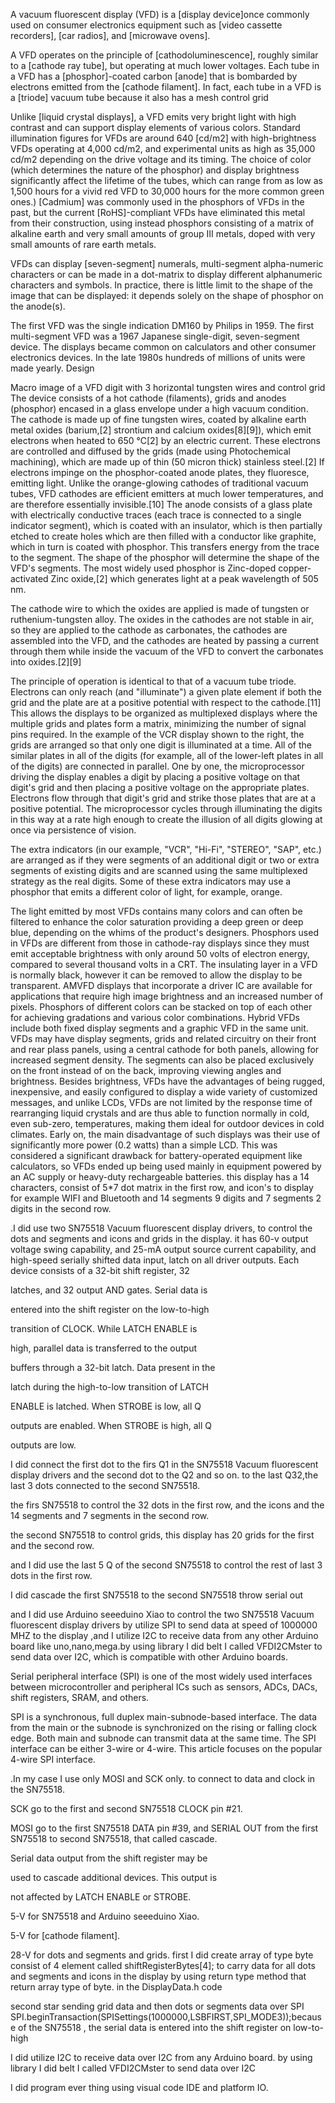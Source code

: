 
A vacuum fluorescent display (VFD) is a [display device]once commonly used on consumer electronics equipment such as [video cassette recorders], [car radios], and [microwave ovens].

A VFD operates on the principle of [cathodoluminescence], roughly similar to a [cathode ray tube], but operating at much lower voltages. Each tube in a VFD has a [phosphor]-coated carbon [anode] that is bombarded by electrons emitted from the [cathode filament]. In fact, each tube in a VFD is a [triode] vacuum tube because it also has a mesh control grid

Unlike [liquid crystal displays], a VFD emits very bright light with high contrast and can support display elements of various colors. Standard illumination figures for VFDs are around 640 [cd/m2] with high-brightness VFDs operating at 4,000 cd/m2, and experimental units as high as 35,000 cd/m2 depending on the drive voltage and its timing. The choice of color (which determines the nature of the phosphor) and display brightness significantly affect the lifetime of the tubes, which can range from as low as 1,500 hours for a vivid red VFD to 30,000 hours for the more common green ones.) [Cadmium] was commonly used in the phosphors of VFDs in the past, but the current [RoHS]-compliant VFDs have eliminated this metal from their construction, using instead phosphors consisting of a matrix of alkaline earth and very small amounts of group III metals, doped with very small amounts of rare earth metals.

VFDs can display [seven-segment] numerals, multi-segment alpha-numeric characters or can be made in a dot-matrix to display different alphanumeric characters and symbols. In practice, there is little limit to the shape of the image that can be displayed: it depends solely on the shape of phosphor on the anode(s).

The first VFD was the single indication DM160 by Philips in 1959. The first multi-segment VFD was a 1967 Japanese single-digit, seven-segment device. The displays became common on calculators and other consumer electronics devices. In the late 1980s hundreds of millions of units were made yearly.
Design

Macro image of a VFD digit with 3 horizontal tungsten wires and control grid
The device consists of a hot cathode (filaments), grids and anodes (phosphor) encased in a glass envelope under a high vacuum condition. The cathode is made up of fine tungsten wires, coated by alkaline earth metal oxides (barium,[2] strontium and calcium oxides[8][9]), which emit electrons when heated to 650 °C[2] by an electric current. These electrons are controlled and diffused by the grids (made using Photochemical machining), which are made up of thin (50 micron thick) stainless steel.[2] If electrons impinge on the phosphor-coated anode plates, they fluoresce, emitting light. Unlike the orange-glowing cathodes of traditional vacuum tubes, VFD cathodes are efficient emitters at much lower temperatures, and are therefore essentially invisible.[10] The anode consists of a glass plate with electrically conductive traces (each trace is connected to a single indicator segment), which is coated with an insulator, which is then partially etched to create holes which are then filled with a conductor like graphite, which in turn is coated with phosphor. This transfers energy from the trace to the segment. The shape of the phosphor will determine the shape of the VFD's segments. The most widely used phosphor is Zinc-doped copper-activated Zinc oxide,[2] which generates light at a peak wavelength of 505 nm.

The cathode wire to which the oxides are applied is made of tungsten or ruthenium-tungsten alloy. The oxides in the cathodes are not stable in air, so they are applied to the cathode as carbonates, the cathodes are assembled into the VFD, and the cathodes are heated by passing a current through them while inside the vacuum of the VFD to convert the carbonates into oxides.[2][9]

The principle of operation is identical to that of a vacuum tube triode. Electrons can only reach (and "illuminate") a given plate element if both the grid and the plate are at a positive potential with respect to the cathode.[11] This allows the displays to be organized as multiplexed displays where the multiple grids and plates form a matrix, minimizing the number of signal pins required. In the example of the VCR display shown to the right, the grids are arranged so that only one digit is illuminated at a time. All of the similar plates in all of the digits (for example, all of the lower-left plates in all of the digits) are connected in parallel. One by one, the microprocessor driving the display enables a digit by placing a positive voltage on that digit's grid and then placing a positive voltage on the appropriate plates. Electrons flow through that digit's grid and strike those plates that are at a positive potential. The microprocessor cycles through illuminating the digits in this way at a rate high enough to create the illusion of all digits glowing at once via persistence of vision.

The extra indicators (in our example, "VCR", "Hi-Fi", "STEREO", "SAP", etc.) are arranged as if they were segments of an additional digit or two or extra segments of existing digits and are scanned using the same multiplexed strategy as the real digits. Some of these extra indicators may use a phosphor that emits a different color of light, for example, orange.

The light emitted by most VFDs contains many colors and can often be filtered to enhance the color saturation providing a deep green or deep blue, depending on the whims of the product's designers. Phosphors used in VFDs are different from those in cathode-ray displays since they must emit acceptable brightness with only around 50 volts of electron energy, compared to several thousand volts in a CRT. The insulating layer in a VFD is normally black, however it can be removed to allow the display to be transparent. AMVFD displays that incorporate a driver IC are available for applications that require high image brightness and an increased number of pixels. Phosphors of different colors can be stacked on top of each other for achieving gradations and various color combinations. Hybrid VFDs include both fixed display segments and a graphic VFD in the same unit. VFDs may have display segments, grids and related circuitry on their front and rear plass panels, using a central cathode for both panels, allowing for increased segment density. The segments can also be placed exclusively on the front instead of on the back, improving viewing angles and brightness.
Besides brightness, VFDs have the advantages of being rugged, inexpensive, and easily configured to display a wide variety of customized messages, and unlike LCDs, VFDs are not limited by the response time of rearranging liquid crystals and are thus able to function normally in cold, even sub-zero, temperatures, making them ideal for outdoor devices in cold climates. Early on, the main disadvantage of such displays was their use of significantly more power (0.2 watts) than a simple LCD. This was considered a significant drawback for battery-operated equipment like calculators, so VFDs ended up being used mainly in equipment powered by an AC supply or heavy-duty rechargeable batteries.
this display has a 14 characters, consist of 5*7 dot matrix in the first row, and icon's to display for example WIFI and Bluetooth and 14 segments 9 digits and 7 segments 2 digits in the second row.

.I did use two SN75518 Vacuum fluorescent display drivers, to control the dots and segments and icons and grids in the display. it has 60-v output voltage swing capability, and 25-mA output source current capability, and high-speed serially shifted data input, latch on all driver outputs. Each device consists of a 32-bit shift register, 32

latches, and 32 output AND gates. Serial data is

entered into the shift register on the low-to-high

transition of CLOCK. While LATCH ENABLE is

high, parallel data is transferred to the output

buffers through a 32-bit latch. Data present in the

latch during the high-to-low transition of LATCH

ENABLE is latched. When STROBE is low, all Q

outputs are enabled. When STROBE is high, all Q

outputs are low.

I did connect the first dot to the firs Q1 in the SN75518 Vacuum fluorescent display drivers and the second dot to the Q2 and so on. to the last Q32,the last 3 dots connected to the second SN75518.

the firs SN75518 to control the 32 dots in the first row, and the icons and the 14 segments and 7 segments in the second row.

the second SN75518 to control grids, this display has 20 grids for the first and the second row.

and I did use the last 5 Q of the second SN75518 to control the rest of last 3 dots in the first row.

I did cascade the first SN75518 to the second SN75518 throw serial out

and I did use Arduino seeeduino Xiao to control the two SN75518 Vacuum fluorescent display drivers by utilize SPI to send data at speed of 1000000 MHZ to the display ,and I utilize I2C to receive data from any other Arduino board like uno,nano,mega.by using library I did belt I called VFDI2CMster to send data over I2C, which is compatible with other Arduino boards.

Serial peripheral interface (SPI) is one of the most widely used interfaces between microcontroller and peripheral ICs such as sensors, ADCs, DACs, shift registers, SRAM, and others.

SPI is a synchronous, full duplex main-subnode-based interface. The data from the main or the subnode is synchronized on the rising or falling clock edge. Both main and subnode can transmit data at the same time. The SPI interface can be either 3-wire or 4-wire. This article focuses on the popular 4-wire SPI interface.

.In my case I use only MOSI and SCK only. to connect to data and clock in the SN75518.

SCK go to the first and second SN75518 CLOCK pin #21.

MOSI go to the first SN75518 DATA pin #39, and SERIAL OUT from the first SN75518 to second SN75518, that called cascade.

Serial data output from the shift register may be

used to cascade additional devices. This output is

not affected by LATCH ENABLE or STROBE.

5-V for SN75518 and Arduino seeeduino Xiao.

5-V for [cathode filament].

28-V for dots and segments and grids.
first I did create array of type byte consist of 4 element called shiftRegisterBytes[4]; to carry data for all dots and segments and icons in the display by using return type method that return array type of byte. in the DisplayData.h code

second star sending grid data and then dots or segments data over SPI SPI.beginTransaction(SPISettings(1000000,LSBFIRST,SPI_MODE3));because of the SN75518 , the serial data is entered into the shift register on low-to-high

I did utilize I2C to receive data over I2C from any Arduino board. by using library I did belt I called VFDI2CMster to send data over I2C

I did program ever thing using visual code IDE and platform IO.
